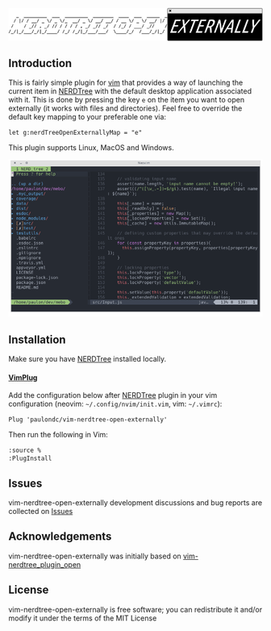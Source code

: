 <p align="center">
  <img src="data/logo.png?v=1"/>
</p>

## Introduction
This is fairly simple plugin for [vim](https://neovim.io/) that provides a way of launching the current item in [NERDTree](https://github.com/scrooloose/nerdtree) with the default desktop application associated with it. This is done by pressing the key `e` on the item you want to open externally (it works with files and directories). Feel free to override the default key mapping to your preferable one via:

```vim
let g:nerdTreeOpenExternallyMap = "e"
```

This plugin supports Linux, MacOS and Windows.

<p align="center">
  <img src="data/clip.gif?v=1"/>
</p>

## Installation

Make sure you have [NERDTree](https://github.com/scrooloose/nerdtree) installed locally.

#### [VimPlug](https://github.com/junegunn/vim-plug)

Add the configuration below after [NERDTree](https://github.com/scrooloose/nerdtree) plugin in your vim configuration (neovim: `~/.config/nvim/init.vim`, vim: `~/.vimrc`):

```vim
Plug 'paulondc/vim-nerdtree-open-externally'
```

Then run the following in Vim:

```vim
:source %
:PlugInstall
```

## Issues
vim-nerdtree-open-externally development discussions and bug reports are collected on [Issues](https://github.com/paulondc/vim-nerdtree-open-externally/issues)

## Acknowledgements
vim-nerdtree-open-externally was initially based on [vim-nerdtree_plugin_open](https://github.com/woelke/vim-nerdtree_plugin_open)

## License
vim-nerdtree-open-externally is free software; you can redistribute it and/or modify it under the terms of the MIT License
